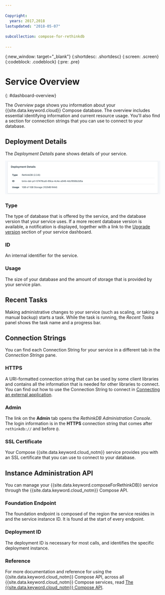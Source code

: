 ```yaml
---

Copyright:
  years: 2017,2018
lastupdated: "2018-05-07"

subcollection: compose-for-rethinkdb

---
```


{:new_window: target="_blank"}
{:shortdesc: .shortdesc}
{:screen: .screen}
{:codeblock: .codeblock}
{:pre: .pre}

# Service Overview
{: #dashboard-overview}

The _Overview_ page shows you information about your {{site.data.keyword.cloud}} Compose database. The overview includes essential identifying information and current resource usage. You'll also find a section for connection strings that you can use to connect to your database.

## Deployment Details

The _Deployment Details_ pane shows details of your service.

![Deployment Details](./images/rethink-deployment-details.png "A view of the Deployment Details pane")

### Type

The type of database that is offered by the service, and the database version that your service uses. If a more recent database version is available, a notification is displayed, together with a link to the [Upgrade version](/docs/services/ComposeForRethinkDB?topic=compose-for-rethinkdb-dashboard-settings) section of your service dashboard.

### ID

An internal identifier for the service.

### Usage

The size of your database and the amount of storage that is provided by your service plan.

## Recent Tasks

Making administrative changes to your service (such as scaling, or taking a manual backup) starts a task. While the task is running, the _Recent Tasks_ panel shows the task name and a progress bar.

## Connection Strings

You can find each Connection String for your service in a different tab in the _Connection Strings_ pane.

### HTTPS

A URI-formatted connection string that can be used by some client libraries and contains all the information that is needed for other libraries to connect. You can find out how to use the Connection String to connect in [Connecting an external application](./connecting-external.html).

### Admin

The link on the **Admin** tab opens the _RethinkDB Administration Console_. The login information is in the **HTTPS** connection string that comes after `rethinkdb://` and before `@`.

### SSL Certificate

Your Compose {{site.data.keyword.cloud_notm}} service provides you with an SSL certificate that you can use to connect to your database.


## Instance Administration API

You can manage your {{site.data.keyword.composeForRethinkDB}} service through the {{site.data.keyword.cloud_notm}} Compose API.

### Foundation Endpoint

The foundation endpoint is composed of the region the service resides in and the service instance ID. It is found at the start of every endpoint.

### Deployment ID

The deployment ID is necessary for most calls, and identifies the specific deployment instance.

### Reference

For more documentation and reference for using the {{site.data.keyword.cloud_notm}} Compose API, across all {{site.data.keyword.cloud_notm}} Compose services, read [The {{site.data.keyword.cloud_notm}} Compose API](https://www.compose.com/articles/the-ibm-cloud-compose-api/).
